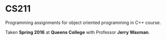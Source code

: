 # CS211
Programming assignments for object oriented programming in C++ course.

Taken **Spring 2016** at **Queens College** with Professor **Jerry Waxman**.
